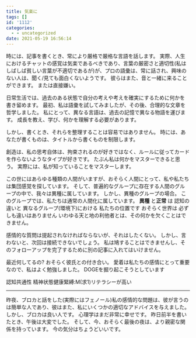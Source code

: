 ```yaml
---
title: 気楽に
tags: []
id: '1112'
categories:
  - - uncategorized
date: 2021-05-19 16:56:14
---
```


時には、記事を書くとき、常により厳格で厳格な言語を話します。 実際、人生におけるチャットの感覚は気楽であるべきであり、言葉の厳密さと適切性(私はしばしば貧しい言葉が不適切であるが)が、プロの語彙は、常に話され、興味のない人は、聞く/見ても面白くないようです。 彼らはまた、音と一緒に来ることができます。 または直接嫌い。

日常生活では、過去のある状態で自分の考えや考えを確実にするために何かを書き留めます。 最初、私は語彙を試してみましたが、その後、合理的な文章を哲学しました。 私にとって、異なる言語は、過去の記憶で異なる物語を運びます。 成長を教え、学び、何かを理解する必要があります。

しかし、書くとき、それらを整理することは容易ではありません。 時には、あなたが書くものは、タイトルから書くものを制限します。

創造は、私の思考自体は、拘束されるのが好きではなく、ルールに従ってカードを作らないようなタイプが好きです。 たぶん私は何かをマスターできると思う。 実際には、私が知っていることをマスターします。

この世にはあらゆる種類の人間がいますが、おそらく人間にとって、私や私たちは集団感覚を探しています。 そして、普遍的なグループに存在する人間のグループの中で、我々は異種に属しています。 しかし、異種のグループの場合。 このグループでは、私たちは通常の人間化に属しています。 **異種** と**正常** は 認知の違いと 異なるグループ(環境下)における 私たちの位置です おそらく世界は 必ずしも違いはありません いわゆる天と地の利他者とは、その何かを欠くことはできません。

感情的な質問は提起されなければならないが、それはしたくない。 しかし、言わないと、次回は接続できないでしょう。 私は鳩することはできませんし、そのフォローアップを完了するために別の記事に入れてはいけません。

最近何してるの? おそらく彼氏との付き合い。 愛着は私たちの感情にとって重要なので、私はよく勉強しました。 DOGEを掘り起こそうとしています

認知共通性 精神状態健康緊縛:M(求1)リテラシーが高い

* * *

昨夜、ブロカと話をした(実際にはフェノール)私の感情的な問題は、彼が言うのは簡単な人であり、彼はまた、私にいくつかの適切なアドバイスを与えました。 しかし、ブロカは良い人です。 心理学はまだ非常に幸せです。 昨日前半を書いたとき、午後は大変でした。 そして、今、おそらく最後の夜は、より親密な関係を持っています。 今の気分はちょうどいいです。